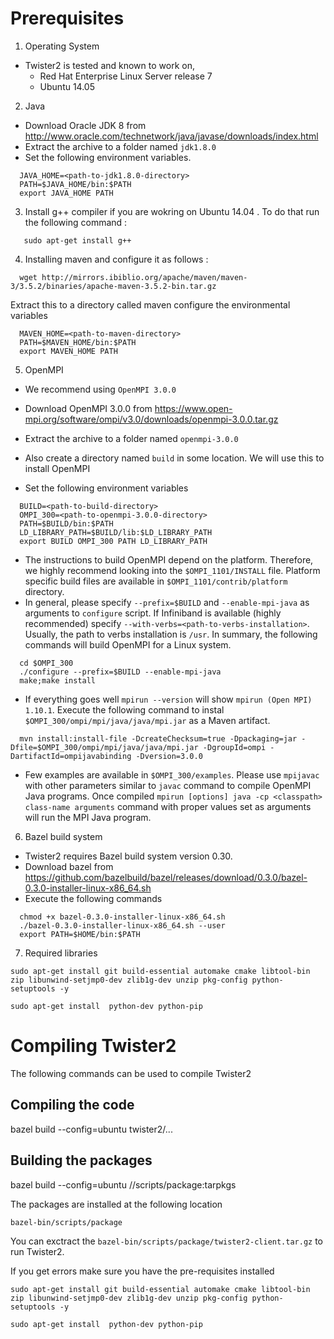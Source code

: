 # Prerequisites

1. Operating System
  * Twister2 is tested and known to work on,
    *  Red Hat Enterprise Linux Server release 7
    *  Ubuntu 14.05
2. Java
  * Download Oracle JDK 8 from http://www.oracle.com/technetwork/java/javase/downloads/index.html
  * Extract the archive to a folder named `jdk1.8.0`
  * Set the following environment variables.
  ```
    JAVA_HOME=<path-to-jdk1.8.0-directory>
    PATH=$JAVA_HOME/bin:$PATH
    export JAVA_HOME PATH
  ```
3. Install g++ compiler if you are wokring on Ubuntu 14.04 . To do that run the following command :
```
   sudo apt-get install g++
```

4. Installing maven and configure it as follows :

```
  wget http://mirrors.ibiblio.org/apache/maven/maven-3/3.5.2/binaries/apache-maven-3.5.2-bin.tar.gz
```  
  Extract this to a directory called maven configure the environmental variables
```  
  MAVEN_HOME=<path-to-maven-directory>
  PATH=$MAVEN_HOME/bin:$PATH
  export MAVEN_HOME PATH
```

5. OpenMPI
  * We recommend using `OpenMPI 3.0.0`

  * Download OpenMPI 3.0.0 from https://www.open-mpi.org/software/ompi/v3.0/downloads/openmpi-3.0.0.tar.gz
  * Extract the archive to a folder named `openmpi-3.0.0`
  * Also create a directory named `build` in some location. We will use this to install OpenMPI
  * Set the following environment variables
  ```
    BUILD=<path-to-build-directory>
    OMPI_300=<path-to-openmpi-3.0.0-directory>
    PATH=$BUILD/bin:$PATH
    LD_LIBRARY_PATH=$BUILD/lib:$LD_LIBRARY_PATH
    export BUILD OMPI_300 PATH LD_LIBRARY_PATH
  ```
  * The instructions to build OpenMPI depend on the platform. Therefore, we highly recommend looking into the `$OMPI_1101/INSTALL` file. Platform specific build files are available in `$OMPI_1101/contrib/platform` directory.
  * In general, please specify `--prefix=$BUILD` and `--enable-mpi-java` as arguments to `configure` script. If Infiniband is available (highly recommended) specify `--with-verbs=<path-to-verbs-installation>`. Usually, the path to verbs installation is `/usr`. In summary, the following commands will build OpenMPI for a Linux system.
  ```
    cd $OMPI_300
    ./configure --prefix=$BUILD --enable-mpi-java
    make;make install
  ```
  * If everything goes well `mpirun --version` will show `mpirun (Open MPI) 1.10.1`. Execute the following command to instal `$OMPI_300/ompi/mpi/java/java/mpi.jar` as a Maven artifact.
  ```
    mvn install:install-file -DcreateChecksum=true -Dpackaging=jar -Dfile=$OMPI_300/ompi/mpi/java/java/mpi.jar -DgroupId=ompi -DartifactId=ompijavabinding -Dversion=3.0.0
  ```
  * Few examples are available in `$OMPI_300/examples`. Please use `mpijavac` with other parameters similar to `javac` command to compile OpenMPI Java programs. Once compiled `mpirun [options] java -cp <classpath> class-name arguments` command with proper values set as arguments will run the MPI Java program.
  
6. Bazel build system
  * Twister2 requires Bazel build system version 0.30.
  * Download bazel from https://github.com/bazelbuild/bazel/releases/download/0.3.0/bazel-0.3.0-installer-linux-x86_64.sh
  * Execute the following commands

  ```
    chmod +x bazel-0.3.0-installer-linux-x86_64.sh
    ./bazel-0.3.0-installer-linux-x86_64.sh --user
    export PATH=$HOME/bin:$PATH
  ```
7. Required libraries

```
sudo apt-get install git build-essential automake cmake libtool-bin zip libunwind-setjmp0-dev zlib1g-dev unzip pkg-config python-setuptools -y
```

``` 
sudo apt-get install  python-dev python-pip
```

# Compiling Twister2

The following commands can be used to compile Twister2

## Compiling the code

bazel build --config=ubuntu twister2/...

## Building the packages

bazel build --config=ubuntu //scripts/package:tarpkgs

The packages are installed at the following location

```
bazel-bin/scripts/package
```

You can exctract the `bazel-bin/scripts/package/twister2-client.tar.gz` to run Twister2.

If you get errors make sure you have the pre-requisites installed

```
sudo apt-get install git build-essential automake cmake libtool-bin zip libunwind-setjmp0-dev zlib1g-dev unzip pkg-config python-setuptools -y

sudo apt-get install  python-dev python-pip
```


